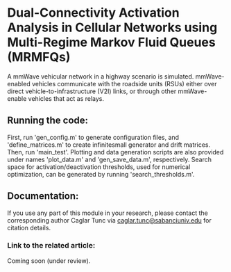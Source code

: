 # Dual-Connectivity Activation Analysis in Cellular Networks using Multi-Regime Markov Fluid Queues (MRMFQs)

A mmWave vehicular network in a highway scenario is simulated. mmWave-enabled vehicles communicate with the roadside units (RSUs) either over direct vehicle-to-infrastructure (V2I) links, or through other mmWave-enable vehicles that act as relays.

## Running the code:

First, run 'gen_config.m' to generate configuration files, and 'define_matrices.m' to create infinitesmall generator and drift matrices. Then, run 'main_test'.
Plotting and data generation scripts are also provided under names 'plot_data.m' and 'gen_save_data.m', respectively.
Search space for activation/deactivation thresholds, used for numerical optimization, can be generated by running 'search_thresholds.m'.

## Documentation:

If you use any part of this module in your research, please contact the corresponding author Caglar Tunc via caglar.tunc@sabanciuniv.edu for citation details.

### Link to the related article:

Coming soon (under review).
